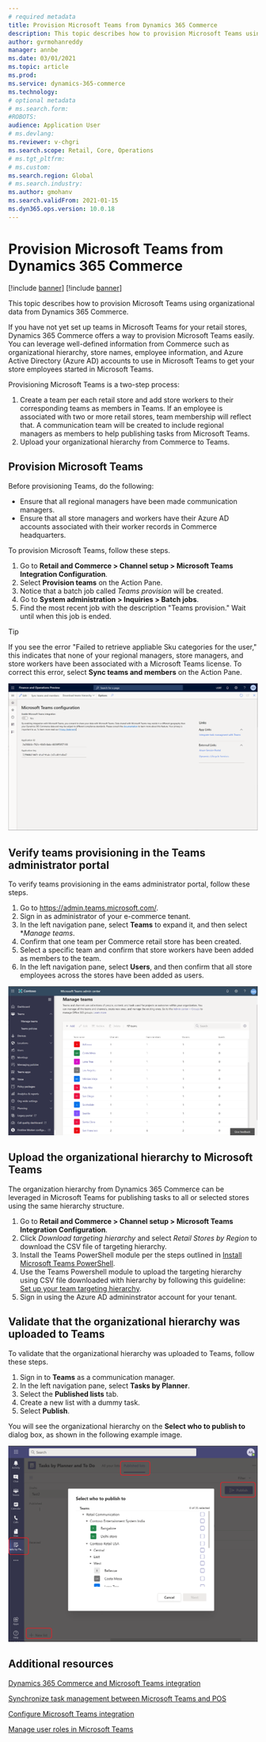 ```yaml
---
# required metadata
title: Provision Microsoft Teams from Dynamics 365 Commerce
description: This topic describes how to provision Microsoft Teams using organizational data from Dynamics 365 Commerce.
author: gvrmohanreddy
manager: annbe
ms.date: 03/01/2021
ms.topic: article
ms.prod: 
ms.service: dynamics-365-commerce
ms.technology: 
# optional metadata
# ms.search.form:  
#ROBOTS: 
audience: Application User
# ms.devlang: 
ms.reviewer: v-chgri
ms.search.scope: Retail, Core, Operations
# ms.tgt_pltfrm: 
# ms.custom: 
ms.search.region: Global
# ms.search.industry: 
ms.author: gmohanv
ms.search.validFrom: 2021-01-15
ms.dyn365.ops.version: 10.0.18
---
```


# Provision Microsoft Teams from Dynamics 365 Commerce

[!include [banner](includes/banner.md)]
[!include [banner](includes/preview-banner.md)]

This topic describes how to provision Microsoft Teams using organizational data from Dynamics 365 Commerce.

If you have not yet set up teams in Microsoft Teams for your retail stores, Dynamics 365 Commerce offers a way to provision Microsoft Teams easily. You can leverage well-defined information from Commerce such as organizational hierarchy, store names, employee information, and Azure Active Directory (Azure AD) accounts to use in Microsoft Teams to get your store employees started in Microsoft Teams.

Provisioning Microsoft Teams is a two-step process:

1. Create a team per each retail store and add store workers to their corresponding teams as members in Teams. If an employee is associated with two or more retail stores, team membership will reflect that. A communication team will be created to include regional managers as members to help publishing tasks from Microsoft Teams.  
1. Upload your organizational hierarchy from Commerce to Teams.  

## Provision Microsoft Teams

Before provisioning Teams, do the following:

- Ensure that all regional managers have been made communication managers.
- Ensure that all store managers and workers have their Azure AD accounts associated with their worker records in Commerce headquarters.

To provision Microsoft Teams, follow these steps.

1. Go to **Retail and Commerce \> Channel setup \> Microsoft Teams Integration Configuration**.
1. Select **Provision teams** on the Action Pane.
1. Notice that a batch job called *Teams provision* will be created. 
1. Go to **System administration \> Inquiries \> Batch jobs**.
1. Find the most recent job with the description "Teams provision." Wait until when this job is ended.

> [!TIP]
> If you see the error "Failed to retrieve appliable Sku categories for the user," this indicates that none of your regional managers, store managers, and store workers have been associated with a Microsoft Teams license. To correct this error, select **Sync teams and members** on the Action Pane.  

![Dynamics 365 Commerce - Teams integration configuration](media/D365-Commerce-Microsoft-Teams-Configuration_with_disclaimer.png)

## Verify teams provisioning in the Teams administrator portal

To verify teams provisioning in the eams administrator portal, follow these steps.
	
1. Go to https://admin.teams.microsoft.com/.
2. Sign in as administrator of your e-commerce tenant. 
3. In the left navigation pane, select **Teams** to expand it, and then select **Manage teams*.
4. Confirm that one team per Commerce retail store has been created. 
5. Select a specific team and confirm that store workers have been added as members to the team. 
6. In the left navigation pane, select **Users**, and then confirm that all store employees across the stores have been added as users.

![Dynamics 365 Commerce - Provisioning teams from Dynamics 365 Commerce](media/Teams-FLW-Admin-Teams.png)

## Upload the organizational hierarchy to Microsoft Teams 
	
The organization hierarchy from Dynamics 365 Commerce can be leveraged in Microsoft Teams for publishing tasks to all or selected stores using the same hierarchy structure. 
	
1. Go to **Retail and Commerce \> Channel setup \> Microsoft Teams Integration Configuration**.
1. Click *Download targeting hierarchy* and select *Retail Stores by Region* to download the CSV file of targeting hierarchy. 
1. Install the Teams PowerShell module per the steps outlined in [Install Microsoft Teams PowerShell](https://docs.microsoft.com/microsoftteams/teams-powershell-install).  
1. Use the Teams Powershell module to upload the targeting hierarchy using CSV file downloaded with hierarchy by following this guideline: [Set up your team targeting hierarchy](https://docs.microsoft.com/microsoftteams/set-up-your-team-hierarchy). 
1. Sign in using the Azure AD admininstrator account for your tenant. 

## Validate that the organizational hierarchy was uploaded to Teams

To validate that the organizational hierarchy was uploaded to Teams, follow these steps.

1. Sign in to **Teams** as a communication manager. 
1. In the left navigation pane, select **Tasks by Planner**.
1. Select the **Published lists** tab.
1. Create a new list with a dummy task.
1. Select **Publish**. 

You will see the organizational hierarchy on the **Select who to publish to** dialog box, as shown in the following example image. 

![Publishing dioalog box in Microsoft Teams](media/Microsoft-teams-verify-org-hierarchy.png)

## Additional resources

[Dynamics 365 Commerce and Microsoft Teams integration ](commerce-teams-integration.md)

[Synchronize task management between Microsoft Teams and POS](synchronize-tasks-teams-pos.md)

[Configure Microsoft Teams integration](configure-teams-integration.md)

[Manage user roles in Microsoft Teams](manage-user-roles-teams.md)


